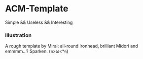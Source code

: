 # ACM-Template
Simple &amp;&amp; Useless &amp;&amp; Interesting
### Illustration
A rough template by Mirai: all-round Ironhead, brilliant Midori and emmmm...? Sparken. (ฅ>ω<*ฅ)

